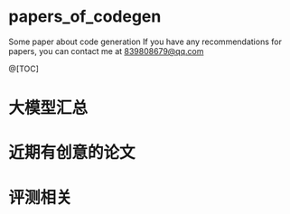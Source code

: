 # papers_of_codegen
Some paper about code generation
If you have any recommendations for papers, you can contact me at 839808679@qq.com

@[TOC]

# 大模型汇总

# 近期有创意的论文

# 评测相关
